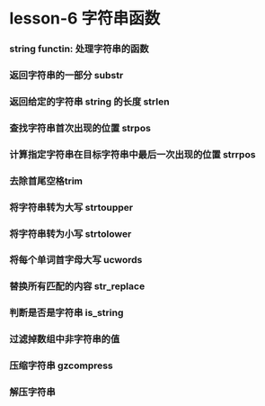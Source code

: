 # lesson-6 字符串函数

### string functin: 处理字符串的函数

### 返回字符串的一部分 substr	

### 返回给定的字符串 string 的长度  strlen

### 查找字符串首次出现的位置 strpos
	
### 计算指定字符串在目标字符串中最后一次出现的位置 strrpos
	
### 去除首尾空格trim
	
### 将字符串转为大写 strtoupper
		
### 将字符串转为小写 strtolower
		
### 将每个单词首字母大写 ucwords
		
### 替换所有匹配的内容  str_replace
		
### 判断是否是字符串  is_string
	
### 过滤掉数组中非字符串的值
	
### 压缩字符串  gzcompress
	
### 解压字符串